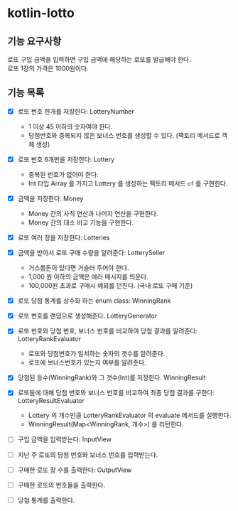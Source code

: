 # kotlin-lotto

## 기능 요구사항

로또 구입 금액을 입력하면 구입 금액에 해당하는 로또를 발급해야 한다.  
로또 1장의 가격은 1000원이다.

## 기능 목록

- [x] 로또 번호 한개를 저장한다: LotteryNumber
    - 1 이상 45 이하의 숫자여야 한다.
    - 당첨번호와 중복되지 않은 보너스 번호를 생성할 수 있다. (팩토리 메서드로 객체 생성)

- [x] 로또 번호 6개만을 저장한다: Lottery
    - 중복된 번호가 없어야 한다.
    - Int 타입 Array 를 가지고 Lottery 를 생성하는 팩토리 메서드 `of` 를 구현한다.

- [x] 금액을 저장한다: Money
    - Money 간의 사칙 연산과 나머지 연산을 구현한다.
    - Money 간의 대소 비교 기능을 구현한다.

- [x] 로또 여러 장을 저장한다: Lotteries

- [x] 금액을 받아서 로또 구매 수량을 알려준다: LotterySeller
    - 거스름돈이 있다면 거슬러 주어야 한다.
    - 1,000 원 이하의 금액은 에러 메시지를 띄운다.
    - 100,000원 초과로 구매시 예외를 던진다. (국내 로또 구매 기준)

- [x] 로또 당첨 통계를 상수화 하는 enum class: WinningRank
- [x] 로또 번호를 랜덤으로 생성해준다. LotteryGenerator

- [x] 로또 번호와 당첨 번호, 보너스 번호를 비교하여 당첨 결과를 알려준다: LotteryRankEvaluator
    - 로또와 당첨번호가 일치하는 숫자의 갯수를 알려준다.
    - 로또에 보너스번호가 있는지 여부를 알려준다.

- [x] 당첨된 등수(WinningRank)와 그 갯수(Int)를 저장한다. WinningResult

- [x] 로또들에 대해 당첨 번호와 보너스 번호를 비교하여 최종 당첨 결과를 구한다: LotteryResultEvaluator
    - Lottery 의 개수만큼 LotteryRankEvaluator 의 evaluate 메서드를 실행한다.
    - WinningResult(Map<WinningRank, 개수>) 를 리턴한다.

- [ ] 구입 금액을 입력받는다: InputView
- [ ] 지난 주 로또의 당첨 번호와 보너스 번호를 입력받는다.

- [ ] 구매한 로또 장 수를 출력한다: OutputView
- [ ] 구매한 로또의 번호들을 출력한다.
- [ ] 당첨 통계를 출력한다.
